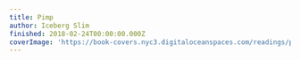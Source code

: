 ```yaml
---
title: Pimp
author: Iceberg Slim
finished: 2018-02-24T00:00:00.000Z
coverImage: 'https://book-covers.nyc3.digitaloceanspaces.com/readings/pimp-01.jpg'
---
```

